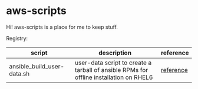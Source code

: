 # aws-scripts

Hi! aws-scripts is a place for me to keep stuff. 

Registry:

| script | description | reference |
|---|---|---|
| ansible_build_user-data.sh | user-data script to create a tarball of ansible RPMs for offline installation on RHEL6 | [reference](http://esbmagic.blogspot.com/2015/09/ansible-installation-on-redhat-rhel.html "Ansible Installation on RHEL")|

